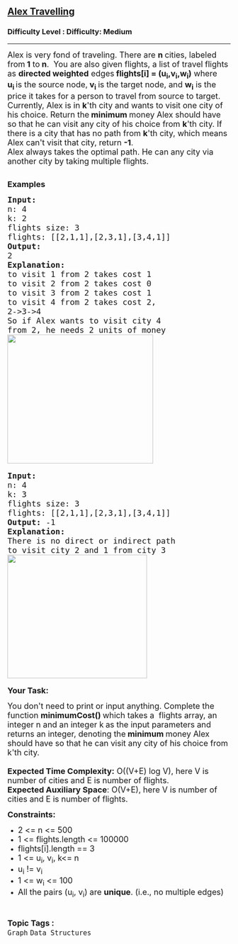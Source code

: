 <h2><a href="https://www.geeksforgeeks.org/problems/alex-travelling/1?page=5&category=Graph&sortBy=submissions">Alex Travelling</a></h2><h3>Difficulty Level : Difficulty: Medium</h3><hr><div class="problems_problem_content__Xm_eO"><p><span style="font-size: 18px;">Alex is very fond of traveling. There are&nbsp;<strong>n </strong>cities, labeled from<strong> 1</strong> to<strong> n</strong>.&nbsp;&nbsp;You are also given flights, a list of travel flights as <strong>directed weighted</strong> edges<strong> flights[i] = (u<sub>i</sub>,v<sub>i</sub>,w<sub>i</sub>)</strong>&nbsp;where<strong> u<sub>i&nbsp;</sub></strong>is the source node,<strong> v<sub>i</sub>&nbsp;</strong>is the target node, and <strong>w<sub>i</sub></strong>&nbsp;is the price it takes for a person to travel from source to target.<br>Currently, Alex is in <strong>k</strong>'th city and wants to visit one city of his choice. Return&nbsp;the<strong>&nbsp;minimum&nbsp;</strong>money&nbsp;Alex should have so&nbsp;that he can visit any city of his choice from <strong>k</strong>'th&nbsp;city. If there is a city that has no path from&nbsp;<strong>k</strong>'th city, which means Alex can't visit that city,&nbsp;return <strong>-1</strong>.&nbsp;<br>Alex always takes the optimal path. He can any city via another city by taking multiple flights.</span><br>&nbsp;</p>
<p><span style="font-size: 18px;"><strong>Examples</strong></span></p>
<pre><span style="font-size: 18px;"><strong>Input:</strong>
n: 4
k: 2
flights size: 3
flights: [[2,1,1],[2,3,1],[3,4,1]]
<strong>Output:</strong>
2
<strong>Explanation:</strong>
to visit 1 from 2 takes cost 1
to visit 2 from 2 takes cost 0
to visit 3 from 2 takes cost 1
to visit 4 from 2 takes cost 2,
2-&gt;3-&gt;4
So if Alex wants to visit city 4
from 2, he needs 2 units of money
</span><img src="https://media.geeksforgeeks.org/img-practice/prod/addEditProblem/711152/Web/Other/blobid0_1745471074.jpg" width="329" height="291"> &nbsp;</pre>
<pre><span style="font-size: 18px;"><strong>Input:</strong>
n: 4 
k: 3 
flights size: 3 
flights: [[2,1,1],[2,3,1],[3,4,1]] 
<strong>Output:</strong> -1
<strong>Explanation:</strong>
There is no direct or indirect path 
to visit city 2 and 1 from city 3
</span><img src="https://media.geeksforgeeks.org/img-practice/prod/addEditProblem/711152/Web/Other/blobid1_1745471107.jpg" width="315" height="279"> &nbsp;</pre>
<p><span style="font-size: 18px;"><strong>Your Task:</strong></span></p>
<p><span style="font-size: 18px;">You don't need to print or input anything. Complete the function <strong>minimumCost()&nbsp;</strong>which takes a&nbsp; flights array, an integer n and an integer k<strong>&nbsp;</strong>as the input parameters and returns an integer, denoting&nbsp;the<strong> minimum&nbsp;</strong>money Alex should have so&nbsp;that he can visit any city of his choice from k'th city.<br><br><strong>Expected Time Complexity:</strong> O((V+E) log V), here V is number of cities and E is number of flights.&nbsp;<br><strong>Expected Auxiliary Space</strong>: O(V+E), here V is number of cities and E is number of flights.&nbsp;</span></p>
<p><span style="font-size: 18px;"><strong>Constraints:</strong></span></p>
<ul>
<li><span style="font-size: 18px;">2 &lt;= n &lt;= 500</span></li>
<li><span style="font-size: 18px;">1 &lt;= flights.length&nbsp;&lt;= 100000</span></li>
<li><span style="font-size: 18px;">flights[i].length == 3</span></li>
<li><span style="font-size: 18px;">1 &lt;= u<sub>i</sub>, v<sub>i</sub>, k&lt;= n</span></li>
<li><span style="font-size: 18px;">u<sub>i</sub>&nbsp;!= v<sub>i</sub></span></li>
<li><span style="font-size: 18px;">1 &lt;= w<sub>i</sub>&nbsp;&lt;= 100</span></li>
<li><span style="font-size: 18px;">All the pairs&nbsp;(u<sub>i</sub>, v<sub>i</sub>)&nbsp;are&nbsp;<strong>unique</strong>. (i.e., no multiple edges)</span></li>
</ul></div><br><p><span style=font-size:18px><strong>Topic Tags : </strong><br><code>Graph</code>&nbsp;<code>Data Structures</code>&nbsp;